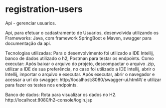 # registration-users
Api - gerenciar usuarios.

Api, para efetuar o cadastramento de Usuarios, desenvolvida utilizando os
Frameworks:
Java, com framework SpringBoot e Maven, swagger para documentação da api.

Tecnologias utilizadas:
Para o desenvolvimento foi utilizado a IDE Intellij, banco de dados utilizado o h2, Postman para testar os endpoints.
Como executar:
Após baixar o arquivo do projeto, descompactar o arquivo .zip, utilizar a IDE de sua preferência, no caso foi utilizado a IDE Intellij, abrir o Intellij, importar o arquivo e executar. 
Após executar, abrir o navegador e acessar a url do swagger: http://localhost:8080/swagger-ui.html#/ e utilizar para fazer os testes nos endpoints.

Banco de dados: 
Rota para visualizar os dados no H2.
http://localhost:8080/h2-console/login.jsp

